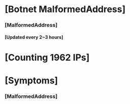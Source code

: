 # [Botnet MalformedAddress]
### [MalformedAddress]
#### [Updated every 2~3 hours]

# [Counting 1962 IPs]

# [Symptoms] 
###   [MalformedAddress]
